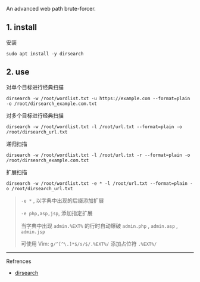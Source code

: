 An advanced web path brute-forcer.

## 1. install

安装

```
sudo apt install -y dirsearch
```

## 2. use

对单个目标进行经典扫描

```
dirsearch -w /root/wordlist.txt -u https://example.com --format=plain -o /root/dirsearch_example.com.txt
```

对多个目标进行经典扫描

```
dirsearch -w /root/wordlist.txt -l /root/url.txt --format=plain -o /root/dirsearch_url.txt
```

递归扫描

```
dirsearch -w /root/wordlist.txt -l /root/url.txt -r --format=plain -o /root/dirsearch_example.com.txt
```

扩展扫描

```
dirsearch -w /root/wordlist.txt -e * -l /root/url.txt --format=plain -o /root/dirsearch_url.txt
```

> `-e *` , 以字典中出现的后缀添加扩展
>
> `-e php,asp,jsp`, 添加指定扩展
>
> 当字典中出现 `admin.%EXT%` 的行时自动爆破 `admin.php` ,  `admin.asp` ,  `admin.jsp` 
>
> 可使用 Vim:  `g/^[^\.]*$/s/$/.%EXT%/` 添加占位符 `.%EXT%/` 

---

Refrences

- [dirsearch](https://www.kali.org/tools/dirsearch/)

